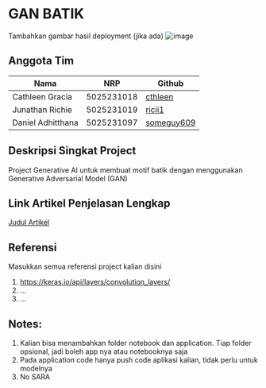 # GAN BATIK

Tambahkan gambar hasil deployment (jika ada)
![image](https://github.com/user-attachments/assets/d8324fae-d3fd-4aa9-b345-fd03089e834f)


## Anggota Tim
| Nama       | NRP        | Github  |
|------------|------------|---------|
| Cathleen Gracia     | 5025231018 | [cthleen](https://github.com/cthleen) |
| Junathan Richie | 5025231019 | [ricii1](https://github.com/ricii1) |
| Daniel Adhitthana | 5025231097 | [someguy609](https://github.com/someguy609) |

## Deskripsi Singkat Project
Project Generative AI untuk membuat motif batik dengan menggunakan Generative Adversarial Model (GAN)

## Link Artikel Penjelasan Lengkap
[Judul Artikel](https://its.ac.id)

## Referensi
Masukkan semua referensi project kalian disini
1. https://keras.io/api/layers/convolution_layers/
2. ...
3. ...

## Notes:
1. Kalian bisa menambahkan folder notebook dan application. Tiap folder opsional, jadi boleh app nya atau notebooknya saja 
2. Pada application code hanya push code aplikasi kalian, tidak perlu untuk modelnya
3. No SARA
